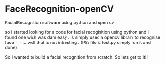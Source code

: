 # FaceRecognition-openCV
FacialRecognition software using python and open cv

so i started looking for a code for facial recoginition using python and i found one wich was dam easy .
is simply used a opencv library to recognise face -_- ....well that is not intresting . (PS: file is test.py simply run it and done)

So I wanted to build a facial recognition from scratch. So lets get to it!!
